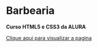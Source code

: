 # Barbearia
<strong>Curso HTML5 e CSS3 da ALURA</strong> 

<a target="_blank" href="http://oleandropereira.github.io/Barbearia/">Clique aqui para visualizar a pagina</a>
